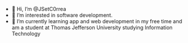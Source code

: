 - 👋 Hi, I’m @JSetC0rrea
- 👀 I’m interested in software development.
- 🌱 I’m currently learning app and web development in my free time and am a student at Thomas Jefferson University studying Information Technology


<!---
JSetC0rrea/JSetC0rrea is a ✨ special ✨ repository because its `README.md` (this file) appears on your GitHub profile.
You can click the Preview link to take a look at your changes.
--->
